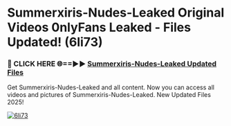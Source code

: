 # Summerxiris-Nudes-Leaked Original Videos 0nlyFans Leaked - Files Updated! (6li73)

<h3>🔴 CLICK HERE 🌐==►► <a href="https://tinyurl.com/4mcuefdz" rel="nofollow">Summerxiris-Nudes-Leaked Updated Files</a></h3>

Get Summerxiris-Nudes-Leaked and all content. Now you can access all videos and pictures of Summerxiris-Nudes-Leaked. New Updated Files 2025!

[![6li73](https://i.imgur.com/StAQSOY.gif)](https://tinyurl.com/4mcuefdz)
